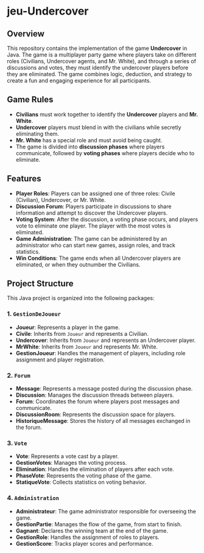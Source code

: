 # jeu-Undercover
## Overview

This repository contains the implementation of the game **Undercover** in Java. The game is a multiplayer party game where players take on different roles (Civilians, Undercover agents, and Mr. White), 
and through a series of discussions and votes, they must identify the undercover players before they are eliminated. The game combines logic, deduction, and strategy to create a fun and engaging experience 
for all participants.

## Game Rules

- **Civilians** must work together to identify the **Undercover** players and **Mr. White**.
- **Undercover** players must blend in with the civilians while secretly eliminating them.
- **Mr. White** has a special role and must avoid being caught.
- The game is divided into **discussion phases** where players communicate, followed by **voting phases** where players decide who to eliminate.

## Features

- **Player Roles**: Players can be assigned one of three roles: Civile (Civilian), Undercover, or Mr. White.
- **Discussion Forum**: Players participate in discussions to share information and attempt to discover the Undercover players.
- **Voting System**: After the discussion, a voting phase occurs, and players vote to eliminate one player. The player with the most votes is eliminated.
- **Game Administration**: The game can be administered by an administrator who can start new games, assign roles, and track statistics.
- **Win Conditions**: The game ends when all Undercover players are eliminated, or when they outnumber the Civilians.

## Project Structure

This Java project is organized into the following packages:

### 1. `GestionDeJoueur`
- **Joueur**: Represents a player in the game.
- **Civile**: Inherits from `Joueur` and represents a Civilian.
- **Undercover**: Inherits from `Joueur` and represents an Undercover player.
- **MrWhite**: Inherits from `Joueur` and represents Mr. White.
- **GestionJoueur**: Handles the management of players, including role assignment and player registration.

### 2. `Forum`
- **Message**: Represents a message posted during the discussion phase.
- **Discussion**: Manages the discussion threads between players.
- **Forum**: Coordinates the forum where players post messages and communicate.
- **DiscussionRoom**: Represents the discussion space for players.
- **HistoriqueMessage**: Stores the history of all messages exchanged in the forum.

### 3. `Vote`
- **Vote**: Represents a vote cast by a player.
- **GestionVotes**: Manages the voting process.
- **Elimination**: Handles the elimination of players after each vote.
- **PhaseVote**: Represents the voting phase of the game.
- **StatiqueVote**: Collects statistics on voting behavior.

### 4. `Administration`
- **Administrateur**: The game administrator responsible for overseeing the game.
- **GestionPartie**: Manages the flow of the game, from start to finish.
- **Gagnant**: Declares the winning team at the end of the game.
- **GestionRole**: Handles the assignment of roles to players.
- **GestionScore**: Tracks player scores and performance.
